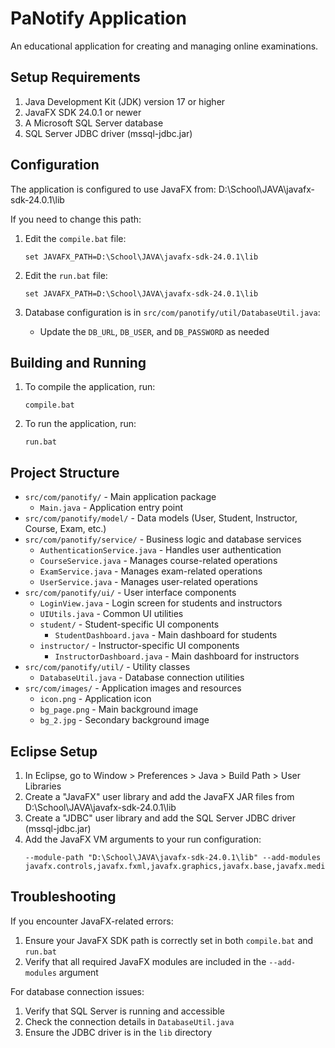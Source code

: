 # PaNotify Application

An educational application for creating and managing online examinations.

## Setup Requirements

1. Java Development Kit (JDK) version 17 or higher
2. JavaFX SDK 24.0.1 or newer
3. A Microsoft SQL Server database
4. SQL Server JDBC driver (mssql-jdbc.jar)

## Configuration

The application is configured to use JavaFX from: D:\School\JAVA\javafx-sdk-24.0.1\lib

If you need to change this path:

1. Edit the `compile.bat` file:
   ```
   set JAVAFX_PATH=D:\School\JAVA\javafx-sdk-24.0.1\lib
   ```

2. Edit the `run.bat` file:
   ```
   set JAVAFX_PATH=D:\School\JAVA\javafx-sdk-24.0.1\lib
   ```

3. Database configuration is in `src/com/panotify/util/DatabaseUtil.java`:
   - Update the `DB_URL`, `DB_USER`, and `DB_PASSWORD` as needed

## Building and Running

1. To compile the application, run:
   ```
   compile.bat
   ```

2. To run the application, run:
   ```
   run.bat
   ```

## Project Structure

- `src/com/panotify/` - Main application package
  - `Main.java` - Application entry point
- `src/com/panotify/model/` - Data models (User, Student, Instructor, Course, Exam, etc.)
- `src/com/panotify/service/` - Business logic and database services
  - `AuthenticationService.java` - Handles user authentication
  - `CourseService.java` - Manages course-related operations
  - `ExamService.java` - Manages exam-related operations
  - `UserService.java` - Manages user-related operations
- `src/com/panotify/ui/` - User interface components
  - `LoginView.java` - Login screen for students and instructors
  - `UIUtils.java` - Common UI utilities
  - `student/` - Student-specific UI components
    - `StudentDashboard.java` - Main dashboard for students
  - `instructor/` - Instructor-specific UI components
    - `InstructorDashboard.java` - Main dashboard for instructors
- `src/com/panotify/util/` - Utility classes
  - `DatabaseUtil.java` - Database connection utilities
- `src/com/images/` - Application images and resources
  - `icon.png` - Application icon
  - `bg_page.png` - Main background image
  - `bg_2.jpg` - Secondary background image

## Eclipse Setup

1. In Eclipse, go to Window > Preferences > Java > Build Path > User Libraries
2. Create a "JavaFX" user library and add the JavaFX JAR files from D:\School\JAVA\javafx-sdk-24.0.1\lib
3. Create a "JDBC" user library and add the SQL Server JDBC driver (mssql-jdbc.jar)
4. Add the JavaFX VM arguments to your run configuration:
   ```
   --module-path "D:\School\JAVA\javafx-sdk-24.0.1\lib" --add-modules javafx.controls,javafx.fxml,javafx.graphics,javafx.base,javafx.media,javafx.web,javafx.swing
   ```

## Troubleshooting

If you encounter JavaFX-related errors:
1. Ensure your JavaFX SDK path is correctly set in both `compile.bat` and `run.bat`
2. Verify that all required JavaFX modules are included in the `--add-modules` argument

For database connection issues:
1. Verify that SQL Server is running and accessible
2. Check the connection details in `DatabaseUtil.java`
3. Ensure the JDBC driver is in the `lib` directory 